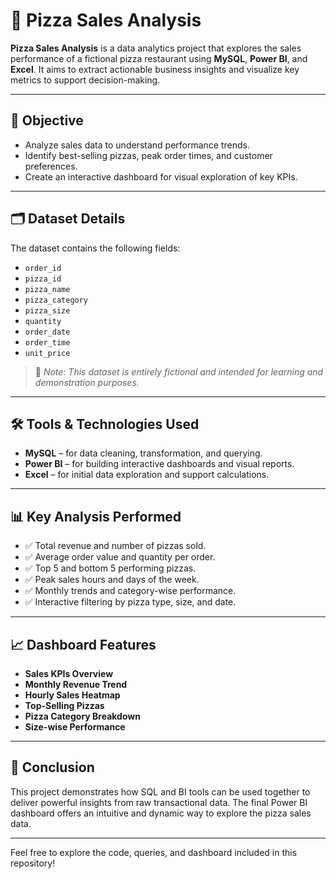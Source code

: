 # 🍕 Pizza Sales Analysis

**Pizza Sales Analysis** is a data analytics project that explores the sales performance of a fictional pizza restaurant using **MySQL**, **Power BI**, and **Excel**. It aims to extract actionable business insights and visualize key metrics to support decision-making.

---

## 📌 Objective

- Analyze sales data to understand performance trends.
- Identify best-selling pizzas, peak order times, and customer preferences.
- Create an interactive dashboard for visual exploration of key KPIs.

---

## 🗂️ Dataset Details

The dataset contains the following fields:

- `order_id`
- `pizza_id`
- `pizza_name`
- `pizza_category`
- `pizza_size`
- `quantity`
- `order_date`
- `order_time`
- `unit_price`

> 📝 *Note: This dataset is entirely fictional and intended for learning and demonstration purposes.*

---

## 🛠️ Tools & Technologies Used

- **MySQL** – for data cleaning, transformation, and querying.
- **Power BI** – for building interactive dashboards and visual reports.
- **Excel** – for initial data exploration and support calculations.

---

## 📊 Key Analysis Performed

- ✅ Total revenue and number of pizzas sold.
- ✅ Average order value and quantity per order.
- ✅ Top 5 and bottom 5 performing pizzas.
- ✅ Peak sales hours and days of the week.
- ✅ Monthly trends and category-wise performance.
- ✅ Interactive filtering by pizza type, size, and date.

---

## 📈 Dashboard Features

- **Sales KPIs Overview**
- **Monthly Revenue Trend**
- **Hourly Sales Heatmap**
- **Top-Selling Pizzas**
- **Pizza Category Breakdown**
- **Size-wise Performance**

---

## 📎 Conclusion

This project demonstrates how SQL and BI tools can be used together to deliver powerful insights from raw transactional data. The final Power BI dashboard offers an intuitive and dynamic way to explore the pizza sales data.

---

Feel free to explore the code, queries, and dashboard included in this repository!
